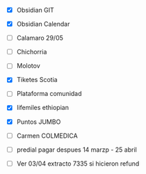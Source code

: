 - [x] Obsidian GIT
- [x] Obsidian Calendar
- [ ] Calamaro 29/05
- [ ] Chichorria
- [ ] Molotov
- [x] Tiketes Scotia
- [ ] Plataforma comunidad
- [x] lifemiles ethiopian
- [x] Puntos JUMBO
- [ ] Carmen COLMEDICA
- [ ] predial pagar despues 14 marzp - 25 abril
- [ ] Ver 03/04 extracto 7335 si hicieron refund

